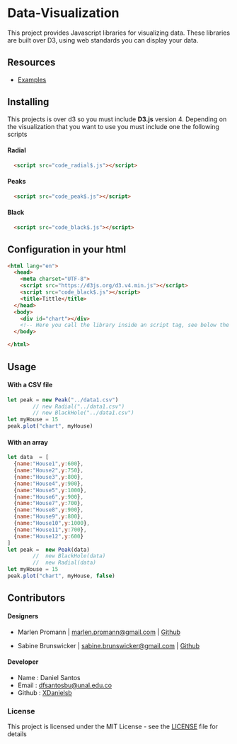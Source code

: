 Data-Visualization
====================

This project provides Javascript libraries for visualizing data.  These libraries are built over D3, using web standards you can display your data.

Resources
---------
  * [Examples](https://xdanielsb.github.io/Energy/)


Installing
----------

This projects is over d3 so you must include **D3.js** version 4. Depending on the visualization that you want to use you must include one the following scripts

#### Radial
```html
  <script src="code_radial$.js"></script>
```

#### Peaks
```html
  <script src="code_peak$.js"></script>
```

#### Black
```html
  <script src="code_black$.js"></script>
```

## Configuration in your html

```html
<html lang="en">
  <head>
    <meta charset="UTF-8">
    <script src="https://d3js.org/d3.v4.min.js"></script>
    <script src="code_black$.js"></script>
    <title>Tittle</title>
  </head>
  <body>
    <div id="chart"></div>
    <!-- Here you call the library inside an script tag, see below the description of usage -->
  </body>

</html>
```


Usage
-----

#### With a CSV file
```js
let peak = new Peak("../data1.csv")
        // new Radial("../data1.csv")
        // new BlackHole("../data1.csv")
let myHouse = 15
peak.plot("chart", myHouse)
```

#### With an array
```js
let data  = [
  {name:"House1",y:600},
  {name:"House2",y:750},
  {name:"House3",y:800},
  {name:"House4",y:900},
  {name:"House5",y:1000},
  {name:"House6",y:900},
  {name:"House7",y:700},
  {name:"House8",y:900},
  {name:"House9",y:800},
  {name:"House10",y:1000},
  {name:"House11",y:700},
  {name:"House12",y:600}
]
let peak =  new Peak(data)
        //  new BlackHole(data)
        //  new Radial(data)
let myHouse = 15
peak.plot("chart", myHouse, false)
```

Contributors
------------

#### Designers
* Marlen Promann |  marlen.promann@gmail.com | [Github](https://github.com/promann)

* Sabine Brunswicker |  sabine.brunswicker@gmail.com | [Github](https://github.com/sbrunswi)

#### Developer
* Name : Daniel Santos
* Email : dfsantosbu@unal.edu.co
* Github : [XDanielsb](https://github.com/xdanielsb)

### License
This project is licensed under the MIT License - see the [LICENSE](LICENSE) file for details
